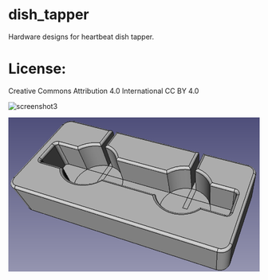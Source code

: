 # dish_tapper
Hardware designs for heartbeat dish tapper.

# License: 
Creative Commons Attribution 4.0 International CC BY 4.0

![screenshot3](images/small_dish_tapper.png)

![screenshot3](images/base_plate.png)


